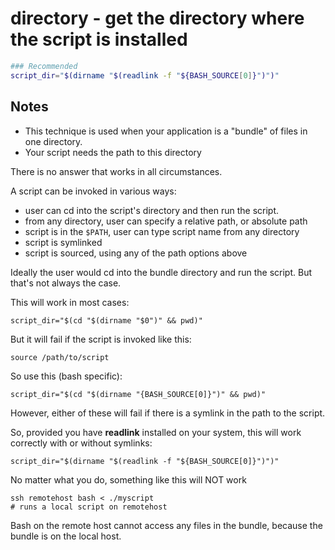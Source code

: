 # directory - get the directory where the script is installed

``` bash
### Recommended
script_dir="$(dirname "$(readlink -f "${BASH_SOURCE[0]}")")"
```

## Notes

- This technique is used when your application is a "bundle" of files in one directory.
- Your script needs the path to this directory

There is no answer that works in all circumstances.

A script can be invoked in various ways:

- user can cd into the script's directory and then run the script.
- from any directory, user can specify a relative path, or absolute path
- script is in the `$PATH`, user can type script name from any directory
- script is symlinked
- script is sourced, using any of the path options above

Ideally the user would cd into the bundle directory and run the script.
But that's not always the case.

This will work in most cases:

    script_dir="$(cd "$(dirname "$0")" && pwd)"

But it will fail if the script is invoked like this:

    source /path/to/script

So use this (bash specific):

    script_dir="$(cd "$(dirname "{BASH_SOURCE[0]}")" && pwd)"

However, either of these will fail if there is a symlink in the path to the script.

So, provided you have **readlink** installed on your system, this will
work correctly with or without symlinks:

    script_dir="$(dirname "$(readlink -f "${BASH_SOURCE[0]}")")"

No matter what you do, something like this will NOT work

    ssh remotehost bash < ./myscript
    # runs a local script on remotehost

Bash on the remote host cannot access any files in the bundle, because
the bundle is on the local host.
